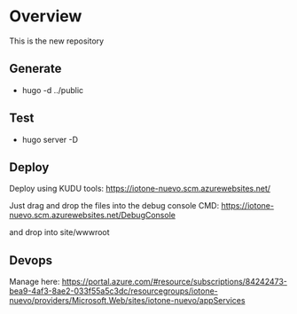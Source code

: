# Overview

This is the new repository

## Generate

- hugo -d ../public

## Test

- hugo server -D

## Deploy

Deploy using KUDU tools:
https://iotone-nuevo.scm.azurewebsites.net/

Just drag and drop the files into the debug console CMD:
https://iotone-nuevo.scm.azurewebsites.net/DebugConsole

and drop into site/wwwroot

## Devops

Manage here:
https://portal.azure.com/#resource/subscriptions/84242473-bea9-4af3-8ae2-033f55a5c3dc/resourcegroups/iotone-nuevo/providers/Microsoft.Web/sites/iotone-nuevo/appServices
